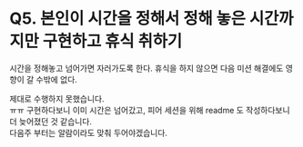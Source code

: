 # Q5. 본인이 시간을 정해서 정해 놓은 시간까지만 구현하고 휴식 취하기
시간을 정해놓고 넘어가면 자러가도록 한다.
휴식을 하지 않으면 다음 미션 해결에도 영향이 갈 수밖에 없다.


제대로 수행하지 못했습니다.  
ㅠㅠ 구현하다보니 이미 시간은 넘어갔고, 피어 세션을 위해 readme 도 작성하다보니 더 늦어졌던 것 같습니다.  
다음주 부터는 알람이라도 맞춰 두어야겠습니다.
